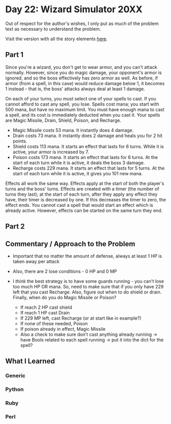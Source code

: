 # Day 22: Wizard Simulator 20XX

Out of respect for the author's wishes, I only put as much of the problem text as necessary to understand the problem.

Visit the version with all the story elements [here](https://adventofcode.com/2015/day/22).

## Part 1
Since you're a wizard, you don't get to wear armor, and you can't attack normally. However, since you do magic damage, your opponent's armor is ignored, and so the boss effectively has zero armor as well. As before, if armor (from a spell, in this case) would reduce damage below 1, it becomes 1 instead - that is, the boss' attacks always deal at least 1 damage.

On each of your turns, you must select one of your spells to cast. If you cannot afford to cast any spell, you lose. Spells cost mana; you start with 500 mana, but have no maximum limit. You must have enough mana to cast a spell, and its cost is immediately deducted when you cast it. Your spells are Magic Missile, Drain, Shield, Poison, and Recharge.

- Magic Missile costs 53 mana. It instantly does 4 damage.
- Drain costs 73 mana. It instantly does 2 damage and heals you for 2 hit points.
- Shield costs 113 mana. It starts an effect that lasts for 6 turns. While it is active, your armor is increased by 7.
- Poison costs 173 mana. It starts an effect that lasts for 6 turns. At the start of each turn while it is active, it deals the boss 3 damage.
- Recharge costs 229 mana. It starts an effect that lasts for 5 turns. At the start of each turn while it is active, it gives you 101 new mana.

Effects all work the same way. Effects apply at the start of both the player's turns and the boss' turns. Effects are created with a timer (the number of turns they last); at the start of each turn, after they apply any effect they have, their timer is decreased by one. If this decreases the timer to zero, the effect ends. You cannot cast a spell that would start an effect which is already active. However, effects can be started on the same turn they end.
## Part 2

## Commentary / Approach to the Problem
- Important that no matter the amount of defense, always at least 1 HP is taken away per attack
- Also, there are 2 lose conditions - 0 HP and 0 MP
- I *think* the best strategy is to have some guards running - you can’t lose too much HP OR mana. So, need to make sure that if you only have 229 left that you cast Recharge. Also, figure out when to do shield or drain. Finally, when do you do Magic Missile or Poison? 

  - If reach 2 HP cast shield
  - If reach 1 HP cast Drain
  - If 229 MP left, cast Recharge (or at start like in example?)
  - If none of these needed, Poison
  - If poison already in effect, Magic Missile
  - Also a check to make sure don’t cast anything already running -> have Bools related to each spell running -> put it into the dict for the spell?

## What I Learned

### Generic

### Python

### Ruby

### Perl

